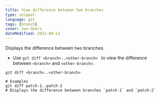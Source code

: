 ```yaml
---
title: View difference between two branches
type: snippet
language: git
tags: [branch]
cover: two-doors
dateModified: 2021-04-13
---
```


Displays the difference between two branches.

- Use `git diff <branch>..<other-branch> ` to view the difference between `<branch>` and `<other-branch>`.

```shell
git diff <branch>..<other-branch>

# Examples
git diff patch-1..patch-2
# Displays the difference between branches `patch-1` and `patch-2`
```

